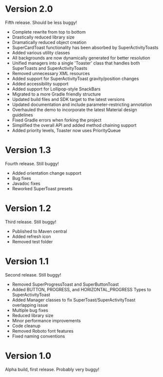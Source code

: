 Version 2.0
===========

Fifth release. Should be less buggy!

- Complete rewrite from top to bottom
- Drastically reduced library size
- Dramatically reduced object creation
- SuperCardToast functionality has been absorbed by SuperActivityToasts
- Added various utility classes
- All backgrounds are now dynamically generated for better resolution
- Unified managers into a single 'Toaster' class that handles both SuperToasts and SuperActivityToasts
- Removed unnecessary XML resources
- Added support for SuperActivityToast gravity/position changes
- Added accessibility support
- Added support for Lollipop-style SnackBars
- Migrated to a more Gradle friendly structure
- Updated build files and SDK target to the latest versions
- Updated documentation and include parameter-restricting annotation
- Overhauled the demo to incorporate the latest Material design guidelines
- Fixed Gradle errors when forking the project
- Simplified the overall API and added method chaining support
- Added priority levels, Toaster now uses PriorityQueue

Version 1.3
===========

Fourth release. Still buggy!

- Added orientation change support
- Bug fixes
- Javadoc fixes
- Reworked SuperToast presets

Version 1.2
===========

Third release. Still buggy!

- Published to Maven central
- Added refresh icon
- Removed test folder

Version 1.1
===========

Second release. Still buggy!

- Removed SuperProgressToast and SuperButtonToast
- Added BUTTON, PROGRESS, and HORIZONTAL_PROGRESS Types to SuperActivityToast
- Added Manager classes to fix SuperToast/SuperActivityToast overlapping issue
- Multiple bug fixes
- Reduced library size
- Minor performance improvements
- Code cleanup
- Removed Roboto font features
- Fixed naming conventions

Version 1.0
===========

Alpha build, first release. Probably very buggy!
